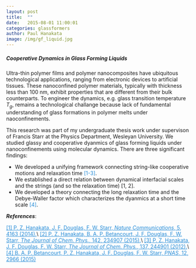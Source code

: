 ```yaml
---
layout: post
title:  ""
date:   2015-08-01 11:00:01
categories: glassformers
author: Paul Hanakata
image: /img/gf_liquid.jpg
---
```


##### Cooperative Dynamics in Glass Forming Liquids
Ultra-thin  polymer  films  and polymer nanocomposites have  ubiquitous  technological  applications,  ranging
from electronic devices to artificial tissues.  These nanoconfined polymer materials,  typically with thickness less than 100 nm,  exhibit properties that are different from  their  bulk  counterparts. To engineer the dynamics, e.g. glass transition temperature $T_g$, remains a technological challange because lack of fundamental understanding of glass formations in polymer melts under naoconfinements.  

This research was part of my undergraduate thesis work under supervison of Francis Starr at the Physics Department, Wesleyan University. 
We studied glassy and cooperative dyanmics of glass forming liquids under nanoconfinements using molecular dynamics. 
There are three significant findings:
* We developed a unifying framework connecting string-like cooperative motions and relaxation time <span style="color:#268cd7
"> [1-3]</span>.
* We established a direct relation between dynamical interfacial scales and the strings (and so the relaxation time)<span style="#268cd7
"> [1, 2]</span>.
* We developed a theory connecting the long relaxation time and the Debye-Waller factor which characterizes the dyanmics at a short time scale<span style="color:#268cd7
"> [4]</span>.


***References***:

<a href="https://www.nature.com/articles/ncomms5163" style="color:#268cd7
">[1] P. Z. Hanakata, J. F. Douglas, F. W. Starr, *Nature Communications*, 5, 4163 (2014).</a>\\
<a href="https://aip.scitation.org/doi/abs/10.1063/1.4922481" style="color:#268cd7
">[2] P. Z. Hanakata, B. A. P. Betancourt, J. F. Douglas, F. W. Starr, *The Journal of Chem. Phys.*, 142, 234907 (2015).</a>\\
<a href="https://aip.scitation.org/doi/abs/10.1063/1.4772402" style="color:#268cd7">[3] P. Z. Hanakata, J. F. Douglas, F. W. Starr, *The Journal of Chem. Phys.*, 137, 244901 (2012).</a>\\
<a href="http://www.pnas.org/content/112/10/2966.short" style="color:#268cd7">[4] B. A. P. Betancourt, P. Z. Hanakata, J. F. Douglas, F. W. Starr, *PNAS*, 12, 2966 (2015) </a>


